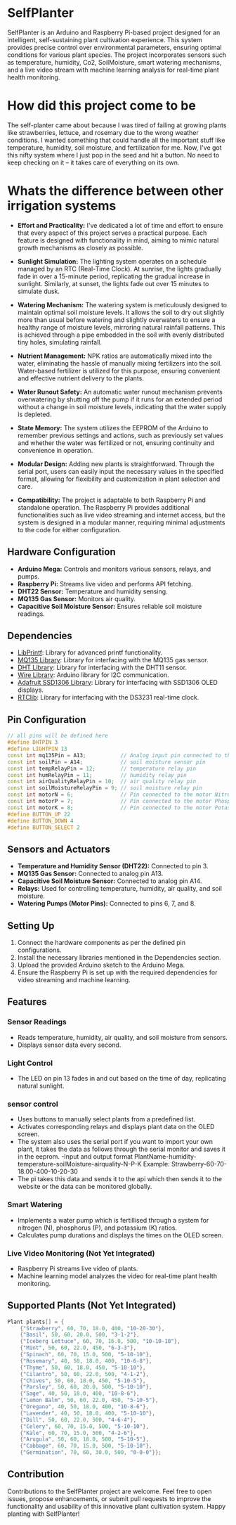 
# SelfPlanter

SelfPlanter is an Arduino and Raspberry Pi-based project designed for an intelligent, self-sustaining plant cultivation experience. This system provides precise control over environmental parameters, ensuring optimal conditions for various plant species. The project incorporates sensors such as temperature, humidity, Co2, SoilMoisture, smart watering mechanisms, and a live video stream with machine learning analysis for real-time plant health monitoring.

# How did this project come to be

The self-planter came about because I was tired of failing at growing plants like strawberries, lettuce, and rosemary due to the wrong weather conditions. I wanted something that could handle all the important stuff like temperature, humidity, soil moisture, and fertilization for me. Now, I've got this nifty system where I just pop in the seed and hit a button. No need to keep checking on it – it takes care of everything on its own.

# Whats the difference between other irrigation systems 

- **Effort and Practicality:** I've dedicated a lot of time and effort to ensure that every aspect of this project serves a practical purpose. Each feature is designed with functionality in mind, aiming to mimic natural growth mechanisms as closely as possible.

- **Sunlight Simulation:** The lighting system operates on a schedule managed by an RTC (Real-Time Clock). At sunrise, the lights gradually fade in over a 15-minute period, replicating the gradual increase in sunlight. Similarly, at sunset, the lights fade out over 15 minutes to simulate dusk.

- **Watering Mechanism:** The watering system is meticulously designed to maintain optimal soil moisture levels. It allows the soil to dry out slightly more than usual before watering and slightly overwaters to ensure a healthy range of moisture levels, mirroring natural rainfall patterns. This is achieved through a pipe embedded in the soil with evenly distributed tiny holes, simulating rainfall.

- **Nutrient Management:** NPK ratios are automatically mixed into the water, eliminating the hassle of manually mixing fertilizers into the soil. Water-based fertilizer is utilized for this purpose, ensuring convenient and effective nutrient delivery to the plants.

- **Water Runout Safety:** An automatic water runout mechanism prevents overwatering by shutting off the pump if it runs for an extended period without a change in soil moisture levels, indicating that the water supply is depleted.

- **State Memory:** The system utilizes the EEPROM of the Arduino to remember previous settings and actions, such as previously set values and whether the water was fertilized or not, ensuring continuity and convenience in operation.

- **Modular Design:** Adding new plants is straightforward. Through the serial port, users can easily input the necessary values in the specified format, allowing for flexibility and customization in plant selection and care.

- **Compatibility:** The project is adaptable to both Raspberry Pi and standalone operation. The Raspberry Pi provides additional functionalities such as live video streaming and internet access, but the system is designed in a modular manner, requiring minimal adjustments to the code for either configuration.

  
## Hardware Configuration

- **Arduino Mega:** Controls and monitors various sensors, relays, and pumps.
- **Raspberry Pi:** Streams live video and performs API fetching.
- **DHT22 Sensor:** Temperature and humidity sensing.
- **MQ135 Gas Sensor:** Monitors air quality.
- **Capacitive Soil Moisture Sensor:** Ensures reliable soil moisture readings.

## Dependencies

- [LibPrintf](https://github.com/embeddedartistry/arduino-libprintf): Library for advanced printf functionality.
- [MQ135 Library](https://github.com/GeorgK/MQ135): Library for interfacing with the MQ135 gas sensor.
- [DHT Library](https://github.com/adafruit/DHT-sensor-library): Library for interfacing with the DHT11 sensor.
- [Wire Library](https://www.arduino.cc/en/Reference/Wire): Arduino library for I2C communication.
- [Adafruit SSD1306 Library](https://github.com/adafruit/Adafruit_SSD1306): Library for interfacing with SSD1306 OLED displays.
- [RTClib](https://github.com/adafruit/RTClib): Library for interfacing with the DS3231 real-time clock.

## Pin Configuration

```cpp
// all pins will be defined here
#define DHTPIN 3
#define LIGHTPIN 13
const int mq135Pin = A13;           // Analog input pin connected to the MQ135 gas sensorww
const int soilPin = A14;            // soil moisture sensor pin
const int tempRelayPin = 12;        // temperature relay pin
const int humRelayPin = 11;         // humidity relay pin
const int airQualityRelayPin = 10;  // air quality relay pin
const int soilMoistureRelayPin = 9; // soil moisture relay pin
const int motorN = 6;               // Pin connected to the motor Nitrogen pump
const int motorP = 7;               // Pin connected to the motor Phosphorus pump
const int motorK = 8;               // Pin connected to the motor Potasium pump
#define BUTTON_UP 22
#define BUTTON_DOWN 4
#define BUTTON_SELECT 2
```

## Sensors and Actuators

- **Temperature and Humidity Sensor (DHT22):** Connected to pin 3.
- **MQ135 Gas Sensor:** Connected to analog pin A13.
- **Capacitive Soil Moisture Sensor:** Connected to analog pin A14.
- **Relays:** Used for controlling temperature, humidity, air quality, and soil moisture.
- **Watering Pumps (Motor Pins):** Connected to pins 6, 7, and 8.

## Setting Up

1. Connect the hardware components as per the defined pin configurations.
2. Install the necessary libraries mentioned in the Dependencies section.
3. Upload the provided Arduino sketch to the Arduino Mega.
4. Ensure the Raspberry Pi is set up with the required dependencies for video streaming and machine learning.

## Features

### Sensor Readings

- Reads temperature, humidity, air quality, and soil moisture from sensors.
- Displays sensor data every second.

### Light Control

- The LED on pin 13 fades in and out based on the time of day, replicating natural sunlight.

### sensor control

- Uses buttons to manually select plants from a predefined list.
- Activates corresponding relays and displays plant data on the OLED screen.
- The system also uses the serial port if you want to import your own plant, it takes the data as follows through the serial monitor and saves it in the eeprom.
-Input and output format
PlantName-humidity-temperature-soilMoisture-airquality-N-P-K
Example:
Strawberry-60-70-18.00-400-10-20-30
- The pi takes this data and sends it to the api which then sends it to the website or the data can be monitored globally.

### Smart Watering

- Implements a water pump which is fertillised through a system for nitrogen (N), phosphorus (P), and potassium (K) ratios.
- Calculates pump durations and displays the times on the OLED screen.

### Live Video Monitoring (Not Yet Integrated)

- Raspberry Pi streams live video of plants.
- Machine learning model analyzes the video for real-time plant health monitoring.

## Supported Plants (Not Yet Integrated)
```cpp
Plant plants[] = {
    {"Strawberry", 60, 70, 18.0, 400, "10-20-30"},
    {"Basil", 50, 60, 20.0, 500, "3-1-2"},
    {"Iceberg Lettuce", 60, 70, 16.0, 500, "10-10-10"},
    {"Mint", 50, 60, 22.0, 450, "6-3-3"},
    {"Spinach", 60, 70, 15.0, 500, "5-10-10"},
    {"Rosemary", 40, 50, 18.0, 400, "10-6-8"},
    {"Thyme", 50, 60, 18.0, 450, "5-10-10"},
    {"Cilantro", 50, 60, 22.0, 500, "4-1-2"},
    {"Chives", 50, 60, 18.0, 450, "5-10-5"},
    {"Parsley", 50, 60, 20.0, 500, "5-10-10"},
    {"Sage", 40, 50, 18.0, 400, "10-8-6"},
    {"Lemon Balm", 50, 60, 22.0, 450, "5-10-5"},
    {"Oregano", 40, 50, 18.0, 400, "10-8-6"},
    {"Lavender", 40, 50, 18.0, 400, "5-10-10"},
    {"Dill", 50, 60, 22.0, 500, "4-6-4"},
    {"Celery", 60, 70, 15.0, 500, "5-10-10"},
    {"Kale", 60, 70, 15.0, 500, "4-2-6"},
    {"Arugula", 50, 60, 18.0, 500, "5-10-5"},
    {"Cabbage", 60, 70, 15.0, 500, "5-10-10"},
    {"Germination", 70, 60, 30.0, 500, "0-0-0"}};
```

## Contribution

Contributions to the SelfPlanter project are welcome. Feel free to open issues, propose enhancements, or submit pull requests to improve the functionality and usability of this innovative plant cultivation system. Happy planting with SelfPlanter!

